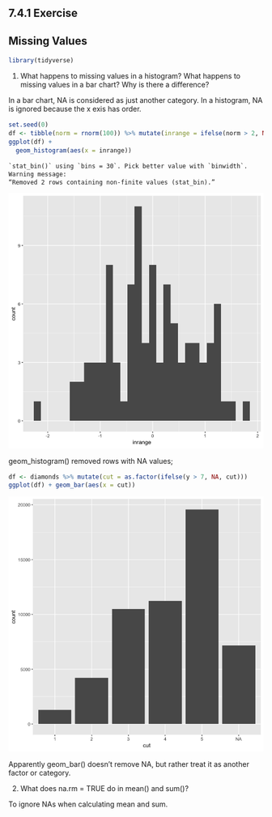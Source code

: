 ## 7.4.1 Exercise

## Missing Values 


```R
library(tidyverse)
```

1.	What happens to missing values in a histogram? What happens to missing values in a bar chart? Why is there a difference?

In a bar chart, NA is considered as just another category. In a histogram, NA is ignored because the x exis has order.


```R
set.seed(0)
df <- tibble(norm = rnorm(100)) %>% mutate(inrange = ifelse(norm > 2, NA, norm))
ggplot(df) +
  geom_histogram(aes(x = inrange))
```

    `stat_bin()` using `bins = 30`. Pick better value with `binwidth`.
    Warning message:
    “Removed 2 rows containing non-finite values (stat_bin).”


![png](output_5_1.png)


geom_histogram() removed rows with NA values;


```R
df <- diamonds %>% mutate(cut = as.factor(ifelse(y > 7, NA, cut)))
ggplot(df) + geom_bar(aes(x = cut))
```


![png](output_7_0.png)


Apparently geom_bar() doesn’t remove NA, but rather treat it as another factor or category.

2.	What does na.rm = TRUE do in mean() and sum()?

To ignore NAs when calculating mean and sum.

